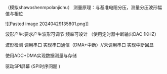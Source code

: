 （模拟shawoshenmpolanjichu）
   测量原理：与基准电阻分压，测量分压波形幅值与相位
   
![[Pasted image 20240429135801.png]]

波形产生:要求产生波形可调节  频率可设计 （使用定时器中断输出DAC 1KHZ）

波形检测
调用串口 实现串口通信（DMA+中断）//未调用串口 实现中断回显

使用ADC+DMA实现数据测量与存储 

驱动SPI屏幕
(SPI时序问题 )
